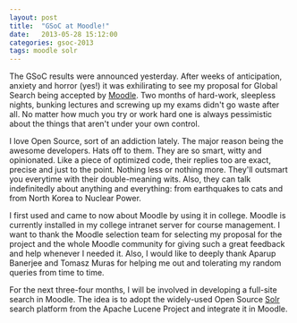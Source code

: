 ```yaml
---
layout: post
title:  "GSoC at Moodle!"
date:   2013-05-28 15:12:00
categories: gsoc-2013
tags: moodle solr
---
```

The GSoC results were announced yesterday. After weeks of anticipation, anxiety and horror (yes!) it was exhilirating to see my proposal for Global Search being accepted by [Moodle][moodle]. Two months of hard-work, sleepless nights, bunking lectures and screwing up my exams didn't go waste after all. No matter how much you try or work hard one is always pessimistic about the things that aren't under your own control.

I love Open Source, sort of an addiction lately. The major reason being the awesome developers. Hats off to them. They are so smart, witty and opinionated. Like a piece of optimized code, their replies too are exact, precise and just to the point. Nothing less or nothing more. They'll outsmart you everytime with their double-meaning wits. Also, they can talk indefinitedly about anything and everything: from earthquakes to cats and from North Korea to Nuclear Power.

I first used and came to now about Moodle by using it in college. Moodle is currently installed in my college intranet server for course management. I want to thank the Moodle selection team for selecting my proposal for the project and the whole Moodle community for giving such a great feedback and help whenever I needed it. Also, I would like to deeply thank Aparup Banerjee and Tomasz Muras for helping me out and tolerating my random queries from time to time.

For the next three-four months, I will be involved in developing a full-site search in Moodle. The idea is to adopt the widely-used Open Source [Solr][solr] search platform from the Apache Lucene Project and integrate it in Moodle.

[moodle]: https://moodle.org/
[solr]:	 http://lucene.apache.org/solr/